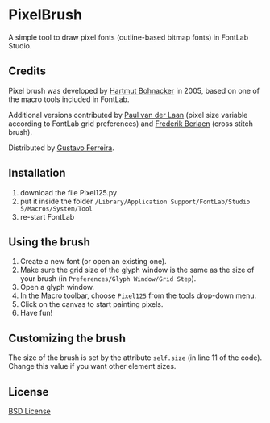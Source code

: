 PixelBrush
==========

A simple tool to draw pixel fonts (outline-based bitmap fonts) in FontLab Studio.

Credits
-------

Pixel brush was developed by [Hartmut Bohnacker](http://hartmut-bohnacker.de/) in 2005, based on one of the macro tools included in FontLab.

Additional versions contributed by [Paul van der Laan](http://type-invaders.com/) (pixel size variable according to FontLab grid preferences) and [Frederik Berlaen](http://typemytype.com/) (cross stitch brush).

Distributed by [Gustavo Ferreira](http://hipertipo.com/).

Installation
------------

1. download the file Pixel125.py
2. put it inside the folder `/Library/Application Support/FontLab/Studio 5/Macros/System/Tool`
3. re-start FontLab

Using the brush
---------------

1. Create a new font (or open an existing one).
2. Make sure the grid size of the glyph window is the same as the size of your brush (in `Preferences/Glyph Window/Grid Step`).
3. Open a glyph window.
4. In the Macro toolbar, choose `Pixel125` from the tools drop-down menu.
5. Click on the canvas to start painting pixels.
6. Have fun!

Customizing the brush
---------------------

The size of the brush is set by the attribute `self.size` (in line 11 of the code). Change this value if you want other element sizes.

License
-------

[BSD License](http://www.opensource.org/licenses/bsd-license.php)
